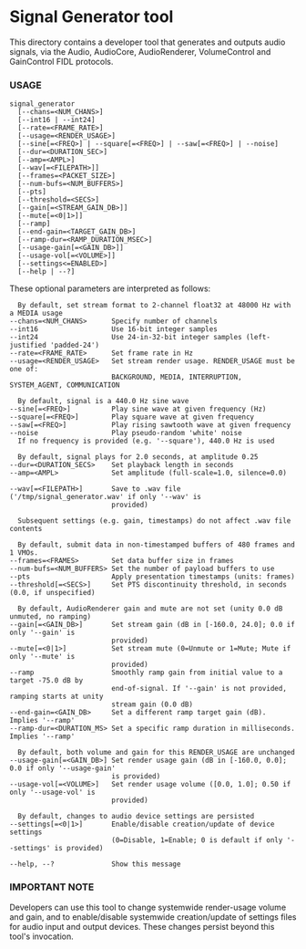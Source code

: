 # Signal Generator tool

This directory contains a developer tool that generates and outputs audio signals, via the Audio,
AudioCore, AudioRenderer, VolumeControl and GainControl FIDL protocols.

### USAGE

    signal_generator
      [--chans=<NUM_CHANS>]
      [--int16 | --int24]
      [--rate=<FRAME_RATE>]
      [--usage=<RENDER_USAGE>]
      [--sine[=<FREQ>] | --square[=<FREQ>] | --saw[=<FREQ>] | --noise]
      [--dur=<DURATION_SEC>]
      [--amp=<AMPL>]
      [--wav[=<FILEPATH>]]
      [--frames=<PACKET_SIZE>]
      [--num-bufs=<NUM_BUFFERS>]
      [--pts]
      [--threshold=<SECS>]
      [--gain[=<STREAM_GAIN_DB>]]
      [--mute[=<0|1>]]
      [--ramp]
      [--end-gain=<TARGET_GAIN_DB>]
      [--ramp-dur=<RAMP_DURATION_MSEC>]
      [--usage-gain[=<GAIN_DB>]]
      [--usage-vol[=<VOLUME>]]
      [--settings<=ENABLED>]
      [--help | --?]

These optional parameters are interpreted as follows:

      By default, set stream format to 2-channel float32 at 48000 Hz with a MEDIA usage
    --chans=<NUM_CHANS>      Specify number of channels
    --int16                  Use 16-bit integer samples
    --int24                  Use 24-in-32-bit integer samples (left-justified 'padded-24')
    --rate=<FRAME_RATE>      Set frame rate in Hz
    --usage=<RENDER_USAGE>   Set stream render usage. RENDER_USAGE must be one of:
                             BACKGROUND, MEDIA, INTERRUPTION, SYSTEM_AGENT, COMMUNICATION

      By default, signal is a 440.0 Hz sine wave
    --sine[=<FREQ>]          Play sine wave at given frequency (Hz)
    --square[=<FREQ>]        Play square wave at given frequency
    --saw[=<FREQ>]           Play rising sawtooth wave at given frequency
    --noise                  Play pseudo-random 'white' noise
      If no frequency is provided (e.g. '--square'), 440.0 Hz is used

      By default, signal plays for 2.0 seconds, at amplitude 0.25
    --dur=<DURATION_SECS>    Set playback length in seconds
    --amp=<AMPL>             Set amplitude (full-scale=1.0, silence=0.0)

    --wav[=<FILEPATH>]       Save to .wav file ('/tmp/signal_generator.wav' if only '--wav' is
                             provided)

      Subsequent settings (e.g. gain, timestamps) do not affect .wav file contents

      By default, submit data in non-timestamped buffers of 480 frames and 1 VMOs.
    --frames=<FRAMES>        Set data buffer size in frames 
    --num-bufs=<NUM_BUFFERS> Set the number of payload buffers to use 
    --pts                    Apply presentation timestamps (units: frames)
    --threshold[=<SECS>]     Set PTS discontinuity threshold, in seconds (0.0, if unspecified)

      By default, AudioRenderer gain and mute are not set (unity 0.0 dB unmuted, no ramping)
    --gain[=<GAIN_DB>]       Set stream gain (dB in [-160.0, 24.0]; 0.0 if only '--gain' is
                             provided)
    --mute[=<0|1>]           Set stream mute (0=Unmute or 1=Mute; Mute if only '--mute' is
                             provided)
    --ramp                   Smoothly ramp gain from initial value to a target -75.0 dB by
                             end-of-signal. If '--gain' is not provided, ramping starts at unity
                             stream gain (0.0 dB)
    --end-gain=<GAIN_DB>     Set a different ramp target gain (dB). Implies '--ramp'
    --ramp-dur=<DURATION_MS> Set a specific ramp duration in milliseconds. Implies '--ramp'

      By default, both volume and gain for this RENDER_USAGE are unchanged
    --usage-gain[=<GAIN_DB>] Set render usage gain (dB in [-160.0, 0.0]; 0.0 if only '--usage-gain'
                             is provided)
    --usage-vol[=<VOLUME>]   Set render usage volume ([0.0, 1.0]; 0.50 if only '--usage-vol' is
                             provided)

      By default, changes to audio device settings are persisted
    --settings[=<0|1>]       Enable/disable creation/update of device settings
                             (0=Disable, 1=Enable; 0 is default if only '--settings' is provided)

    --help, --?              Show this message

### IMPORTANT NOTE

Developers can use this tool to change systemwide render-usage volume and gain, and to
enable/disable systemwide creation/update of settings files for audio input and output devices.
These changes persist beyond this tool's invocation.
